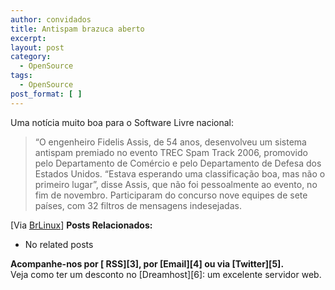 ```yaml
---
author: convidados
title: Antispam brazuca aberto
excerpt:
layout: post
category:
  - OpenSource
tags:
  - OpenSource
post_format: [ ]
---
```

Uma notícia muito boa para o Software Livre nacional:

> “O engenheiro Fidelis Assis, de 54 anos, desenvolveu um sistema antispam premiado no evento TREC Spam Track 2006, promovido pelo Departamento de Comércio e pelo Departamento de Defesa dos Estados Unidos. “Estava esperando uma classificação boa, mas não o primeiro lugar”, disse Assis, que não foi pessoalmente ao evento, no fim de novembro. Participaram do concurso nove equipes de sete países, com 32 filtros de mensagens indesejadas.

[Via [BrLinux][1]] 
**Posts Relacionados:** 
*   No related posts









**Acompanhe-nos por [ RSS][3], por [Email][4] ou via [Twitter][5].**  
Veja como ter um desconto no [Dreamhost][6]: um excelente servidor web.

 [1]: http://br-linux.org/linux/programa-antispam-brasileiro-e-premiado-nos-estados-unidos "Programa antispam brasileiro em código aberto é premiado nos Estados Unidos"
 [2]: https://twitter.com/share




